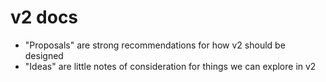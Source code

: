 # v2 docs

- "Proposals" are strong recommendations for how v2 should be designed
- "Ideas" are little notes of consideration for things we can explore in v2
